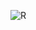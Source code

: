![R](https://github.com/VortexProjects/AWS_S3_Bucket_Operations/assets/154119282/0561bb37-8c6f-4903-9e80-f9115a857a85)
